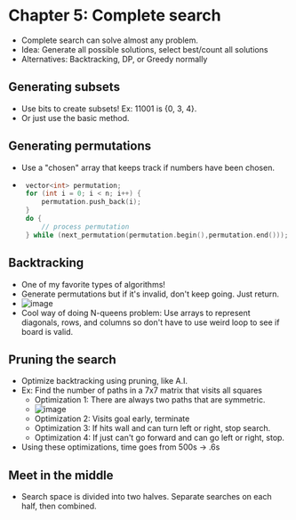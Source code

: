 Chapter 5: Complete search
===
 * Complete search can solve almost any problem. 
 * Idea: Generate all possible solutions, select best/count all solutions
 * Alternatives: Backtracking, DP, or Greedy normally

Generating subsets
---
 * Use bits to create subsets! Ex: 11001 is {0, 3, 4}.
 * Or just use the basic method.

Generating permutations
---
 * Use a "chosen" array that keeps track if numbers have been chosen.
 * ~~~c++
	vector<int> permutation;
	for (int i = 0; i < n; i++) {
		permutation.push_back(i);
	}
	do {
		// process permutation
	} while (next_permutation(permutation.begin(),permutation.end()));
   ~~~

Backtracking
---
 * One of my favorite types of algorithms!
 * Generate permutations but if it's invalid, don't keep going. Just return.
 * ![image](./images/backtrack-queen.png) 
 * Cool way of doing N-queens problem: Use arrays to represent diagonals, rows, and columns so don't have to use weird loop to see if board is valid.
 
Pruning the search
---
 * Optimize backtracking using pruning, like A.I.
 * Ex: Find the number of paths in a 7x7 matrix that visits all squares
	* Optimization 1: There are always two paths that are symmetric.
	* ![image](./images/complete-search-opt.png)
	* Optimization 2: Visits goal early, terminate
	* Optimization 3: If hits wall and can turn left or right, stop search.
	* Optimization 4: If just can't go forward and can go left or right, stop.
 * Using these optimizations, time goes from 500s -> .6s

Meet in the middle
---
 * Search space is divided into two halves. Separate searches on each half, then combined.
